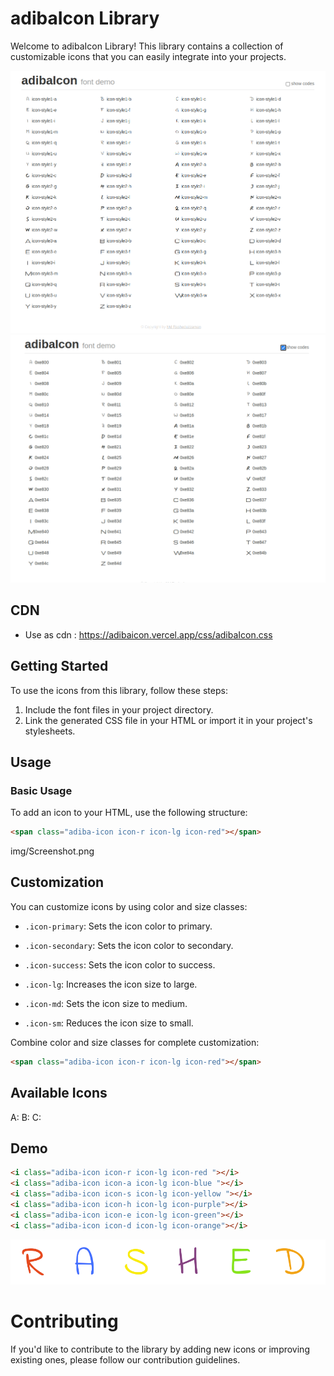 # adibaIcon Library 

Welcome to adibaIcon Library! This library contains a collection of customizable icons that you can easily integrate into your projects.

<img src="./img/v1/Screenshot from 2023-08-30 01-44-35.png">

<img src="./img/v1/Screenshot from 2023-08-30 01-44-55.png">

## CDN 

- Use as cdn : https://adibaicon.vercel.app/css/adibaIcon.css
    

## Getting Started

To use the icons from this library, follow these steps:

1. Include the font files in your project directory.
2. Link the generated CSS file in your HTML or import it in your project's stylesheets.


## Usage

### Basic Usage

To add an icon to your HTML, use the following structure:
```html
<span class="adiba-icon icon-r icon-lg icon-red"></span>
```
img/Screenshot.png

## Customization
You can customize icons by using color and size classes:

- `.icon-primary`: Sets the icon color to primary.

-  `.icon-secondary`: Sets the icon color to secondary.

-  `.icon-success`: Sets the icon color to success.

-  `.icon-lg`: Increases the icon size to large.

-  `.icon-md`: Sets the icon size to medium.

-  `.icon-sm`: Reduces the icon size to small.

Combine color and size classes for complete customization:
```html
<span class="adiba-icon icon-r icon-lg icon-red"></span>
```

## Available Icons
A: <span class="adiba-icon icon-a icon-lg icon-red"></span>
B: <span class="adiba-icon icon-b icon-md icon-blue"></span>
C: <span class="adiba-icon icon-c icon-sm icon-orange"></span>


## Demo 

```html
<i class="adiba-icon icon-r icon-lg icon-red "></i>
<i class="adiba-icon icon-a icon-lg icon-blue "></i>
<i class="adiba-icon icon-s icon-lg icon-yellow "></i>
<i class="adiba-icon icon-h icon-lg icon-purple"></i>
<i class="adiba-icon icon-e icon-lg icon-green"></i>
<i class="adiba-icon icon-d icon-lg icon-orange"></i>
```

<img src="./img/demo.png">

# Contributing
If you'd like to contribute to the library by adding new icons or improving existing ones, please follow our contribution guidelines.

